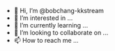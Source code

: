 - 👋 Hi, I’m @bobchang-kkstream
- 👀 I’m interested in ...
- 🌱 I’m currently learning ...
- 💞️ I’m looking to collaborate on ...
- 📫 How to reach me ...

<!---
bobchang-kkstream/bobchang-kkstream is a ✨ special ✨ repository because its `README.md` (this file) appears on your GitHub profile.
You can click the Preview link to take a look at your changes.
--->
